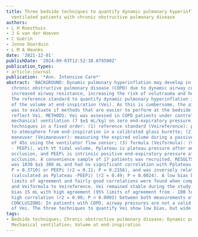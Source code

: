 ```yaml
---
title: Three bedside techniques to quantify dynamic pulmonary hyperinflation in mechanically
  ventilated patients with chronic obstructive pulmonary disease
authors:
- L H Roesthuis
- J G van der Hoeven
- C Guérin
- Jonne Doorduin
- L M A Heunks
date: '2021-12-01'
publishDate: '2024-09-03T12:52:38.079590Z'
publication_types:
- article-journal
publication: '*Ann. Intensive Care*'
abstract: 'BACKGROUND: Dynamic pulmonary hyperinflation may develop in patients with
  chronic obstructive pulmonary disease (COPD) due to dynamic airway collapse and/or
  increased airway resistance, increasing the risk of volutrauma and hemodynamic compromise.
  The reference standard to quantify dynamic pulmonary hyperinflation is the measurement
  of the volume at end-inspiration (Vei). As this is cumbersome, the aim of this study
  was to evaluate if methods that are easier to perform at the bedside can accurately
  reflect Vei. METHODS: Vei was assessed in COPD patients under controlled protective
  mechanical ventilation (7 $±$ mL/kg) on zero end-expiratory pressure, using three
  techniques in a fixed order: (1) reference standard (Veireference): passive exhalation
  to atmosphere from end-inspiration in a calibrated glass burette; (2) ventilator
  maneuver (Veimaneuver): measuring the expired volume during a passive exhalation
  of 45s using the ventilator flow sensor; (3) formula (Veiformula): (Vt $times$ Pplateau)/(Pplateau
  - PEEPi), with Vt tidal volume, Pplateau is plateau pressure after an end-inspiratory
  occlusion, and PEEPi is intrinsic positive end-expiratory pressure after an end-expiratory
  occlusion. A convenience sample of 17 patients was recruited. RESULTS: Veireference
  was 1030 $±$ 380 mL and had no significant correlation with Pplateau (r2 = 0.06;
  P = 0.3710) or PEEPi (r2 = 0.11; P = 0.2156), and was inversely related with Pdrive
  (calculated as Pplateau -PEEPi) (r2 = 0.49; P = 0.0024). A low bias but rather wide
  limits of agreement and fairly good correlations were found when comparing Veimaneuver
  and Veiformula to Veireference. Vei remained stable during the study period (low
  bias 15 mL with high agreement (95% limits of agreement from - 100 to 130 mL) and
  high correlation (r2 = 0.98; P < 0.0001) between both measurements of Veireference).
  CONCLUSIONS: In patients with COPD, airway pressures are not a valid representation
  of Vei. The three techniques to quantify Vei show low bias, but wide limits of agreement.'
tags:
- Bedside techniques; Chronic obstructive pulmonary disease; Dynamic pulmonary hyperinflation;
  Mechanical ventilation; Volume at end-inspiration
---
```

